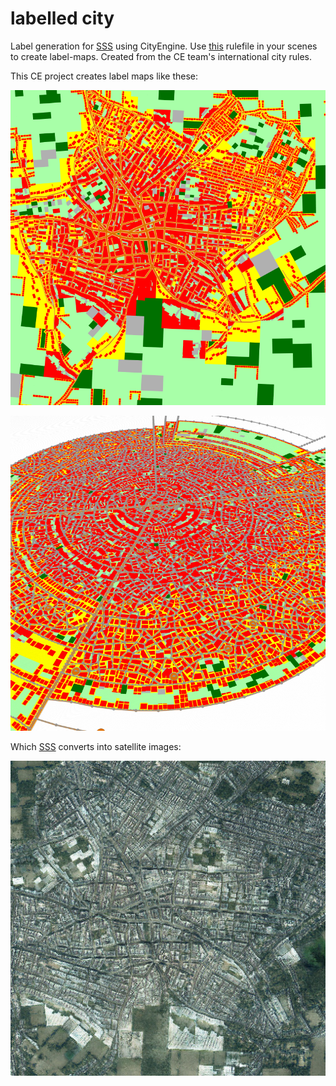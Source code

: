 # labelled city

Label generation for [SSS](https://vcg.leeds.ac.uk/projects/sss/) using CityEngine. Use [this](https://github.com/twak/labelled_international_city/blob/main/rules/International%20City.cga) rulefile in your scenes to create label-maps. Created from the CE team's international city rules.

This CE project creates label maps like these:

![Labels from scene 1](https://github.com/twak/labelled_international_city/blob/main/images/scene1.png?raw=true)

![Labels from scene 1](https://github.com/twak/labelled_international_city/blob/main/images/scene2.png?raw=true)

Which [SSS](https://vcg.leeds.ac.uk/projects/sss/) converts into satellite images:

![Synthetic satellite image](https://github.com/twak/labelled_international_city/blob/main/images/output.jpg)

